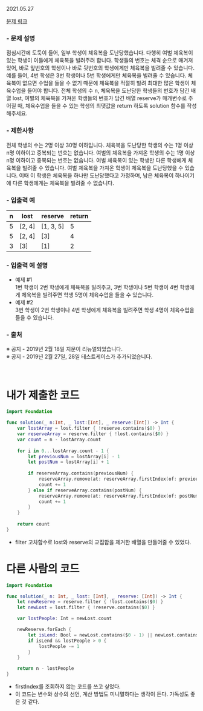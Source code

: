 2021.05.27

[문제 링크](https://programmers.co.kr/learn/courses/30/lessons/42862)

### - 문제 설명

점심시간에 도둑이 들어, 일부 학생이 체육복을 도난당했습니다. 다행히 여벌 체육복이 있는 학생이 이들에게 체육복을 빌려주려 합니다. 학생들의 번호는 체격 순으로 매겨져 있어, 바로 앞번호의 학생이나 바로 뒷번호의 학생에게만 체육복을 빌려줄 수 있습니다. 예를 들어, 4번 학생은 3번 학생이나 5번 학생에게만 체육복을 빌려줄 수 있습니다. 체육복이 없으면 수업을 들을 수 없기 때문에 체육복을 적절히 빌려 최대한 많은 학생이 체육수업을 들어야 합니다.
전체 학생의 수 n, 체육복을 도난당한 학생들의 번호가 담긴 배열 lost, 여벌의 체육복을 가져온 학생들의 번호가 담긴 배열 reserve가 매개변수로 주어질 때, 체육수업을 들을 수 있는 학생의 최댓값을 return 하도록 solution 함수를 작성해주세요.


### - 제한사항
전체 학생의 수는 2명 이상 30명 이하입니다.
체육복을 도난당한 학생의 수는 1명 이상 n명 이하이고 중복되는 번호는 없습니다.
여벌의 체육복을 가져온 학생의 수는 1명 이상 n명 이하이고 중복되는 번호는 없습니다.
여벌 체육복이 있는 학생만 다른 학생에게 체육복을 빌려줄 수 있습니다.
여벌 체육복을 가져온 학생이 체육복을 도난당했을 수 있습니다. 이때 이 학생은 체육복을 하나만 도난당했다고 가정하며, 남은 체육복이 하나이기에 다른 학생에게는 체육복을 빌려줄 수 없습니다. 


### - 입출력 예

|n|lost	| reserve	| return|
|-----|---|---|---|
|5| [2, 4] | [1, 3, 5]| 5|
|5 | [2, 4] | [3] | 4|
|3 | [3] | [1] | 2|


### - 입출력 예 설명
- 예제 #1     
1번 학생이 2번 학생에게 체육복을 빌려주고, 3번 학생이나 5번 학생이 4번 학생에게 체육복을 빌려주면 학생 5명이 체육수업을 들을 수 있습니다.
- 예제 #2    
3번 학생이 2번 학생이나 4번 학생에게 체육복을 빌려주면 학생 4명이 체육수업을 들을 수 있습니다. 

### - 출처
※ 공지 - 2019년 2월 18일 지문이 리뉴얼되었습니다.    
※ 공지 - 2019년 2월 27일, 28일 테스트케이스가 추가되었습니다.


<br>

# 내가 제출한 코드
```swift
import Foundation

func solution(_ n:Int, _ lost:[Int], _ reserve:[Int]) -> Int {
    var lostArray = lost.filter { !reserve.contains($0) }
    var reserveArray = reserve.filter { !lost.contains($0) }
    var count = n - lostArray.count
    
    for i in 0...lostArray.count - 1 {
        let previousNum = lostArray[i] - 1
        let postNum = lostArray[i] + 1
        
        if reserveArray.contains(previousNum) {
            reserveArray.remove(at: reserveArray.firstIndex(of: previousNum)!)
            count += 1
        } else if reserveArray.contains(postNum) {
            reserveArray.remove(at: reserveArray.firstIndex(of: postNum)!)
            count += 1
        }
    }
    
    return count
}

```

- filter 고차함수로 lost와 reserve의 교집합을 제거한 배열을 만들어줄 수 있었다.


# 다른 사람의 코드
```swift
import Foundation

func solution(_ n: Int, _ lost: [Int], _ reserve: [Int]) -> Int {
    let newReserve = reserve.filter { !lost.contains($0) }
    let newLost = lost.filter { !reserve.contains($0) }

    var lostPeople: Int = newLost.count

    newReserve.forEach {
        let isLend: Bool = newLost.contains($0 - 1) || newLost.contains($0 + 1)
        if isLend && lostPeople > 0 {
            lostPeople -= 1
        }
    }

    return n - lostPeople
}
```

- firstIndex를 조회하지 않는 코드를 쓰고 싶었다.
- 이 코드는 변수와 상수의 선언, 계산 방법도 미니멀하다는 생각이 든다. 가독성도 좋은 것 같다.




